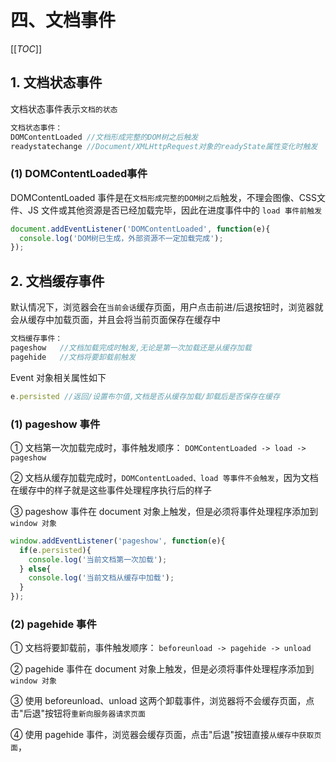 # 四、文档事件

[[_TOC_]]

## 1. 文档状态事件

文档状态事件表示`文档的状态`

```javascript
文档状态事件：
DOMContentLoaded //文档形成完整的DOM树之后触发
readystatechange //Document/XMLHttpRequest对象的readyState属性变化时触发
```

### (1) DOMContentLoaded事件

DOMContentLoaded 事件是在`文档形成完整的DOM树之后`触发，不理会图像、CSS文件、JS 文件或其他资源是否已经加载完毕，因此在进度事件中的 `load 事件前触发`

```javascript
document.addEventListener('DOMContentLoaded', function(e){
  console.log('DOM树已生成，外部资源不一定加载完成');
});
```

## 2. 文档缓存事件

默认情况下，浏览器会在`当前会话`缓存页面，用户点击前进/后退按钮时，浏览器就会从缓存中加载页面，并且会将当前页面保存在缓存中

```javascript
文档缓存事件：
pageshow   //文档加载完成时触发,无论是第一次加载还是从缓存加载
pagehide   //文档将要卸载前触发
```

Event 对象相关属性如下

```javascript
e.persisted //返回/设置布尔值,文档是否从缓存加载/卸载后是否保存在缓存
```

### (1) pageshow 事件

① 文档第一次加载完成时，事件触发顺序： `DOMContentLoaded -> load -> pageshow`

② 文档从缓存加载完成时，`DOMContentLoaded、load 等事件不会触发`，因为文档在缓存中的样子就是这些事件处理程序执行后的样子

③ pageshow 事件在 document 对象上触发，但是必须将事件处理程序添加到 `window 对象`

```javascript
window.addEventListener('pageshow', function(e){
  if(e.persisted){
    console.log('当前文档第一次加载');
  } else{
    console.log('当前文档从缓存中加载');
  }
});
```

### (2) pagehide 事件

① 文档将要卸载前，事件触发顺序： `beforeunload -> pagehide -> unload`

② pagehide 事件在 document 对象上触发，但是必须将事件处理程序添加到 `window 对象`

③ 使用 beforeunload、unload 这两个卸载事件，浏览器将不会缓存页面，点击"后退"按钮将`重新向服务器请求页面`

④ 使用 pagehide 事件，浏览器会缓存页面，点击"后退"按钮直接`从缓存中获取页面`，
